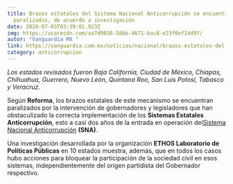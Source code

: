 ```yaml
---
title: Brazos estatales del Sistema Nacional Anticorrupción se encuentran
  paralizados, de acuerdo a investigación
date: 2020-07-03T03:39:01.923Z
img: https://ucarecdn.com/aa7d9036-58bb-4671-bac8-e23f0ef14d9f/
autor: "Vanguardia MX "
link: https://vanguardia.com.mx/noticias/nacional/brazos-estatales-del-sistema-nacional-anticorrupcion-se-encuentran-paralizados-de-acuerdo-ISVG3465793
category: anticorrupcion
---
```

*Los estados revisados fueron Baja California, Ciudad de México, Chiapas, Chihuahua, Guerrero, Nuevo León, Quintana Roo, San Luis Potosí, Tabasco y Veracruz.*

Según **Reforma**, los brazos estatales de este mecanismo se encuentran paralizados por la intervención de gobernadores y legisladores que han obstaculizado la correcta implementación de los **Sistemas Estatales Anticorrupción**, esto a casi dos años de la entrada en operación del[Sistema Nacional Anticorrupción](http://sna.org.mx/) **(SNA)**.

Una investigación desarrollada por la organización **ETHOS Laboratorio de Políticas Públicas** en 10 estados muestra, además, que en todos los casos hubo acciones para bloquear la participación de la sociedad civil en esos sistemas, independientemente del origen partidista del Gobernador respectivo.